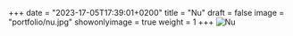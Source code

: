 +++
date = "2023-17-05T17:39:01+0200"
title = "Nu"
draft = false
image = "portfolio/nu.jpg"
showonlyimage = true
weight = 1
+++
![Nu](portfolio/nu.jpg?raw=true)






